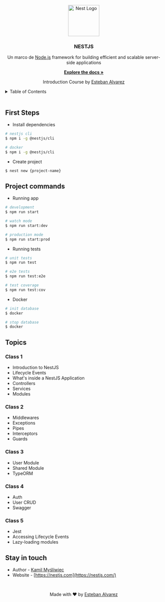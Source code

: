 <p align="center">
  <a href="http://nestjs.com/" target="blank">
    <img src="https://nestjs.com/img/logo-small.svg" alt="Nest Logo">
  </a>
</p>
<div align="center">
  <h3>NESTJS</h3>
  <p>Un marco de <a href="http://nodejs.org" target="blank">Node.js</a> framework for building efficient and scalable server-side applications</p>
  <a href="https://docs.nestjs.com/"><strong>Explore the docs »</strong></a>
  <p>Introduction Course by <a href="https://github.com/alvarez-p">Esteban Alvarez</a></p>
</div>

<details>
  <summary>Table of Contents</summary>
  <ol>
    <li>
      <a href="#first-steps">First Steps</a>
      <ul>
        <li><a href="#install-dependencies">Install dependencies</a></li>
        <li><a href="#create-project">Create project</a></li>
      </ul>
    </li>
    <li>
      <a href="#project-commands">Project commands</a>
    </li>
    <li>
      <a href="#topics">Topics</a>
      <ul>
        <li><a href="#class-1">Class 1</a></li>
        <li><a href="#class-2">Class 2</a></li>
        <li><a href="#class-3">Class 3</a></li>
        <li><a href="#class-4">Class 4</a></li>
        <li><a href="#class-5">Class 5</a></li>
      </ul>
    </li>
  </ol>
</details>
<br />

## First Steps

- Install dependencies

```bash
# nestjs cli
$ npm i -g @nestjs/cli

# docker
$ npm i -g @nestjs/cli
```

- Create project

```bash
$ nest new {project-name}
```

## Project commands

- Running app

```bash
# development
$ npm run start

# watch mode
$ npm run start:dev

# production mode
$ npm run start:prod
```

- Running tests

```bash
# unit tests
$ npm run test

# e2e tests
$ npm run test:e2e

# test coverage
$ npm run test:cov
```

- Docker

```bash
# init database
$ docker

# stop database
$ docker
```

## Topics

### Class 1

- Introduction to NestJS
- Lifecycle Events
- What's inside a NestJS Application
- Controllers
- Services
- Modules

### Class 2

- Middlewares
- Exceptions
- Pipes
- Interceptors
- Guards

### Class 3

- User Module
- Shared Module
- TypeORM

### Class 4

- Auth
- User CRUD
- Swagger

### Class 5

- Jest
- Accessing Lifecycle Events
- Lazy-loading modules

## Stay in touch

- Author - [Kamil Myśliwiec](https://kamilmysliwiec.com)
- Website - [https://nestjs.com](https://nestjs.com/)

<br />
<p align="center">Made with ❤️ by <a href="https://github.com/alvarez-p">Esteban Alvarez</a></p>

<style type="text/css">
    img {
        width: 100px;
    }
</style>